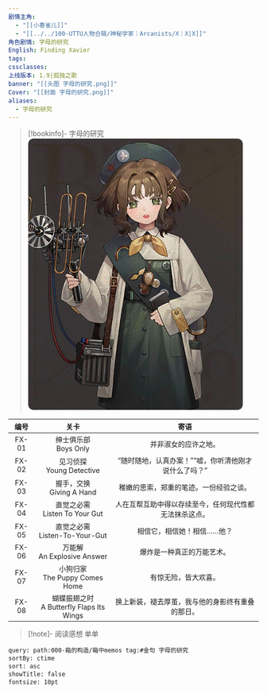 ```yaml
---
剧情主角:
  - "[[小春雀儿]]"
  - "[[../../100-UTTU人物合辑/神秘学家｜Arcanists/X｜X|X]]"
角色剧情: 字母的研究
English: Finding Xavier
tags: 
cssclasses: 
上线版本: 1.9|孤独之歌
banner: "[[头图 字母的研究.png]]"
Cover: "[[封面 字母的研究.png]]"
aliases:
  - 字母的研究
---
```

> [!bookinfo]- 字母的研究
> ![](assets/小春雀儿·字母的研究.assets/封面%20字母的研究.png)
> 
| 编号  |                     关卡                     |                          寄语                          |
| :---: | :------------------------------------------: | :----------------------------------------------------: |
| FX-01 |           绅士俱乐部<br/>Boys Only           |                  并非淑女的应许之地。                  |
| FX-02 |         见习侦探<br/>Young Detective         |  “随时随地，认真办案！”“嘘，你听清他刚才说什么了吗？”  |
| FX-03 |         握手，交换<br/>Giving A Hand         |         稚嫩的思索，郑重的笔迹。一份经验之谈。         |
| FX-04 |      直觉之必需<br/>Listen To Your Gut       | 人在互帮互助中得以存续至今，任何现代性都无法抹杀这点。 |
| FX-05 |      直觉之必需<br/>Listen-To-Your-Gut       |               相信它，相信她！相信……他？               |
| FX-06 |        万能解<br/>An Explosive Answer        |               爆炸是一种真正的万能艺术。               |
| FX-07 |      小狗归家<br/>The Puppy Comes Home       |                  有惊无险，皆大欢喜。                  |
| FX-08 | 蝴蝶振翅之时<br/>A Butterfly Flaps Its Wings |    换上新装，褪去厚茧，我与他的身影终有重叠的那日。    |

> [!note]- 阅读感想
> 单单

~~~~note-gallery
query: path:000-箱的构造/箱中memos tag:#金句 字母的研究
sortBy: ctime
sort: asc
showTitle: false
fontsize: 10pt
~~~~
